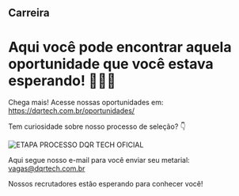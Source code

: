 ## Carreira
# Aqui você pode encontrar aquela oportunidade que você estava esperando! 🧡🖤🤍

Chega mais!
Acesse nossas oportunidades em: https://dqrtech.com.br/oportunidades/

Tem curiosidade sobre nosso processo de seleção? 👇

![ETAPA PROCESSO DQR TECH OFICIAL](https://user-images.githubusercontent.com/106552429/219021245-45b76b95-5ce4-4826-bab6-ab994ebf6dcf.png)

Aqui segue nosso e-mail para você enviar seu metarial: vagas@dqrtech.com.br

Nossos recrutadores estão esperando para conhecer você!

